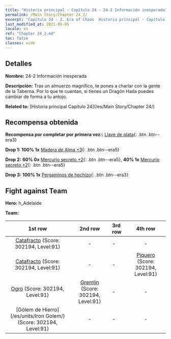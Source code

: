```yaml
---
title: "Historia principal - Capítulo 24 - 24-2 Información inesperada"
permalink: /Main Story/Chapter 24_2/
excerpt: "Capítulo 24 - 2. Era of Chaos  Historia principal - Capítulo 24_2. 24-2 Información inesperada"
last_modified_at: 2021-05-05
locale: es
ref: "Chapter 24_2.md"
toc: false
classes: wide
---
```


## Detalles

 **Nombre:** 24-2 Información inesperada

 **Descripción:** Tras un almuerzo magnífico, te pones a charlar con la gente de la Taberna. Por lo que te cuentan, si tienes un Dragón Hada puedes cambiar de forma a tu antojo.

 **Related to:** [Historia principal Capítulo 24](/es/Main Story/Chapter 24/)

## Recompensa obtenida

 **Recompensa por completar por primera vez::** [Llave de plata](/ItemsES/con_693/){: .btn .btn--era3}

 **Drop 1:** **100% 1x** [Madera de Alma +3](/ItemsES/mat_83/){: .btn .btn--era5}

 **Drop 2:** **60% 0x** [Mercurio secreto +2](/ItemsES/mat_77/){: .btn .btn--era5}, **40% 1x** [Mercurio secreto +2](/ItemsES/mat_77/){: .btn .btn--era5}

 **Drop 3:** **100% 1x** [Pergaminos de hechizo](/ItemsES/con_694/){: .btn .btn--era3}


## Fight against Team
 **Hero:** h_Adelaide

 **Team:**


  | 1st row | 2nd row | 3rd row | 4th row |
  |:----:|:----:|:----|:----:|
  | [Catafracto](/es/units/Cavalier/) (Score: 302194, Level:91)  | - | - | - |
  | [Catafracto](/es/units/Cavalier/) (Score: 302194, Level:91)  | - | - | [Piquero](/es/units/Pikeman/) (Score: 302194, Level:91)  |
  | [Ogro](/es/units/Ogre/) (Score: 302194, Level:91)  | [Gremlin](/es/units/Gremlin/) (Score: 302194, Level:91)  | - | - |
  | [Gólem de Hierro](/es/units/Iron Golem/) (Score: 302194, Level:91)  | - | - | - |


